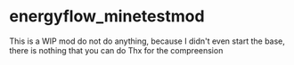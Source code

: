 # energyflow_minetestmod
This is a WIP mod do not do anything, because I didn't even start the base, there is nothing that you can do
Thx for the compreension
